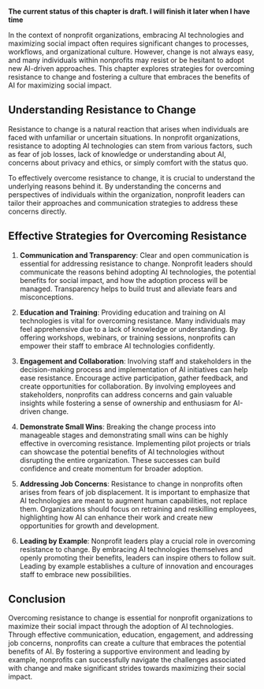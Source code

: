 **The current status of this chapter is draft. I will finish it later when I have time**

In the context of nonprofit organizations, embracing AI technologies and maximizing social impact often requires significant changes to processes, workflows, and organizational culture. However, change is not always easy, and many individuals within nonprofits may resist or be hesitant to adopt new AI-driven approaches. This chapter explores strategies for overcoming resistance to change and fostering a culture that embraces the benefits of AI for maximizing social impact.

Understanding Resistance to Change
----------------------------------

Resistance to change is a natural reaction that arises when individuals are faced with unfamiliar or uncertain situations. In nonprofit organizations, resistance to adopting AI technologies can stem from various factors, such as fear of job losses, lack of knowledge or understanding about AI, concerns about privacy and ethics, or simply comfort with the status quo.

To effectively overcome resistance to change, it is crucial to understand the underlying reasons behind it. By understanding the concerns and perspectives of individuals within the organization, nonprofit leaders can tailor their approaches and communication strategies to address these concerns directly.

Effective Strategies for Overcoming Resistance
----------------------------------------------

1. **Communication and Transparency**: Clear and open communication is essential for addressing resistance to change. Nonprofit leaders should communicate the reasons behind adopting AI technologies, the potential benefits for social impact, and how the adoption process will be managed. Transparency helps to build trust and alleviate fears and misconceptions.

2. **Education and Training**: Providing education and training on AI technologies is vital for overcoming resistance. Many individuals may feel apprehensive due to a lack of knowledge or understanding. By offering workshops, webinars, or training sessions, nonprofits can empower their staff to embrace AI technologies confidently.

3. **Engagement and Collaboration**: Involving staff and stakeholders in the decision-making process and implementation of AI initiatives can help ease resistance. Encourage active participation, gather feedback, and create opportunities for collaboration. By involving employees and stakeholders, nonprofits can address concerns and gain valuable insights while fostering a sense of ownership and enthusiasm for AI-driven change.

4. **Demonstrate Small Wins**: Breaking the change process into manageable stages and demonstrating small wins can be highly effective in overcoming resistance. Implementing pilot projects or trials can showcase the potential benefits of AI technologies without disrupting the entire organization. These successes can build confidence and create momentum for broader adoption.

5. **Addressing Job Concerns**: Resistance to change in nonprofits often arises from fears of job displacement. It is important to emphasize that AI technologies are meant to augment human capabilities, not replace them. Organizations should focus on retraining and reskilling employees, highlighting how AI can enhance their work and create new opportunities for growth and development.

6. **Leading by Example**: Nonprofit leaders play a crucial role in overcoming resistance to change. By embracing AI technologies themselves and openly promoting their benefits, leaders can inspire others to follow suit. Leading by example establishes a culture of innovation and encourages staff to embrace new possibilities.

Conclusion
----------

Overcoming resistance to change is essential for nonprofit organizations to maximize their social impact through the adoption of AI technologies. Through effective communication, education, engagement, and addressing job concerns, nonprofits can create a culture that embraces the potential benefits of AI. By fostering a supportive environment and leading by example, nonprofits can successfully navigate the challenges associated with change and make significant strides towards maximizing their social impact.
